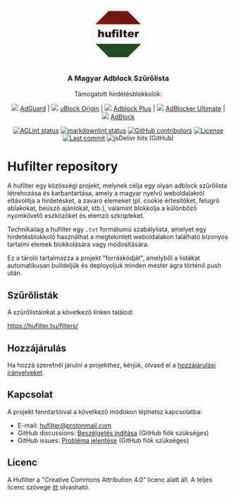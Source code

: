 <!-- markdownlint-disable -->
&nbsp;
<p align="center">
    <img src="https://raw.githubusercontent.com/hufilter/hufilter/master/assets/images/hufilter.svg" width="128rem" alt="hufilter" />
</p>
<h3 align="center">A Magyar Adblock Szűrőlista</h3>
<p align="center">Támogatott hirdetésblokkolók:</p>
<p align="center">
    <a href="https://adguard.com/"><img src="https://gist.githubusercontent.com/scripthunter7/6378a96b61b927357f39a33d3abc5af7/raw/e306604fd548ac1b2de70d2a5d8a43017496f221/adguard_logo.svg" width="14px" /></a> <a href="https://adguard.com/">AdGuard</a>
    | <a href="https://github.com/gorhill/uBlock"><img src="https://upload.wikimedia.org/wikipedia/commons/0/05/UBlock_Origin.svg" width="14px" /></a> <a href="https://github.com/gorhill/uBlock">uBlock Origin</a>
    | <a href="https://adblockplus.org/"><img src="https://upload.wikimedia.org/wikipedia/commons/9/9b/Adblock_Plus_2014_Logo.svg" width="14px" /></a> <a href="https://adblockplus.org/">Adblock Plus</a>
    | <a href="https://adblockultimate.net/"><img src="https://gist.githubusercontent.com/scripthunter7/418eb959a67d230f1f0975a222078565/raw/85854779bc661bce93b6abccea6ed56fca5c2844/adblocker_ultimate_logo.svg" width="14px" /></a> <a href="https://adblockultimate.net/">AdBlocker Ultimate</a>
    | <a href="https://getadblock.com/"><img src="https://gist.githubusercontent.com/scripthunter7/45f46156b3e4efdd13817ffc57389feb/raw/6024bd84726be876839925f328faa3afb45e0534/adblock_logo.svg" width="14px" /></a> <a href="https://getadblock.com/">AdBlock</a>
</p>
<p align="center">
    <a href="https://github.com/hufilter/hufilter/actions/workflows/aglint.yml" target="_blank"><img src="https://github.com/hufilter/hufilter/actions/workflows/aglint.yml/badge.svg?branch=master" alt="AGLint status" /></a>
    <a href="https://github.com/hufilter/hufilter/actions/workflows/markdownlint.yml" target="_blank"><img src="https://github.com/hufilter/hufilter/actions/workflows/markdownlint.yml/badge.svg?branch=master" alt="markdownlint status" /></a>
    <a href="https://github.com/hufilter/hufilter/graphs/contributors" target="_blank"><img src="https://img.shields.io/github/contributors/hufilter/hufilter" alt="GitHub contributors" /></a>
    <a href="https://github.com/hufilter/hufilter/blob/master/LICENSE" target="_blank"><img src="https://img.shields.io/github/license/hufilter/hufilter" alt="License" /></a>
    <a href="https://github.com/hufilter/hufilter/commits/master" target="_blank"><img src="https://img.shields.io/github/last-commit/hufilter/hufilter/master" alt="Last commit" /></a>
    <img alt="jsDelivr hits (GitHub)" src="https://img.shields.io/jsdelivr/gh/hd/hufilter/hufilter">
</p>
<!-- markdownlint-restore -->

<!-- TODO: Ha találunk valami jó fordítást a "repository" szóra, akkor térjünk át rá később. -->
# Hufilter repository

A hufilter egy közösségi projekt, melynek célja egy olyan adblock szűrőlista létrehozása és karbantartása,
amely a magyar nyelvű weboldalakról eltávolítja a hirdetésket, a zavaró elemeket (pl. cookie értesítőket,
felugró ablakokat, beúszó ajánlókat, stb.), valamint blokkolja a különböző nyomkövető eszközöket és elemző szkripteket.

Technikailag a hufilter egy `.txt` formátumú szabálylista, amelyet egy hirdetésblokkoló használhat a megtekintett
weboldalakon található bizonyos tartalmi elemek blokkolására vagy módosítására.

Ez a tároló tartalmazza a projekt "forráskódját", amelyből a listákat automatikusan buildeljük és deployoljuk minden
mester ágra történő push után.

## Szűrőlisták

A szűrőlistáinkat a következő linken találod:

https://hufilter.hu/filters/

## Hozzájárulás

Ha hozzá szeretnél járulni a projekthez, kérjük, olvasd el a [hozzájárulási irányelveket][contributing-guide].

## Kapcsolat

A projekt fenntartóival a következő módokon léphetsz kapcsolatba:

- E-mail: [hufilter@protonmail.com][hufilter-mail]
- GitHub discussions: [Beszélgetés indítása][new-discussion] (GitHub fiók szükséges)
- GitHub issues: [Probléma jelentése][new-issue] (GitHub fiók szükséges)

## Licenc

A Hufilter a "Creative Commons Attribution 4.0" licenc alatt áll. A teljes licenc szövege [itt][license] olvasható.

[contributing-guide]: https://github.com/hufilter/hufilter/blob/master/CONTRIBUTING.hu.md
[hufilter-mail]: mailto:hufilter@protonmail.com
[license]: https://github.com/hufilter/hufilter/blob/master/LICENSE
[new-discussion]: https://github.com/hufilter/hufilter/discussions/new/choose
[new-issue]: https://github.com/hufilter/hufilter/issues/new/
